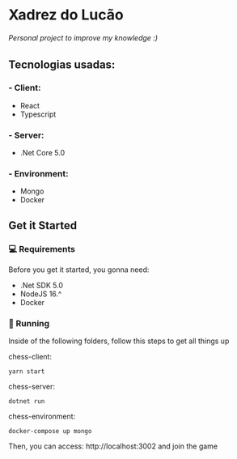 # Xadrez do Lucão
###### Personal project to improve my knowledge :)

## Tecnologias usadas:
### - Client:
- React
- Typescript

### - Server:
- .Net Core 5.0

### - Environment:
- Mongo
- Docker

## Get it Started

### 💻 Requirements
Before you get it started, you gonna need:
* .Net SDK 5.0
* NodeJS 16.^
* Docker

### 🚀 Running

Inside of the following folders, follow this steps to get all things up

chess-client:

```
yarn start
```

chess-server:
```
dotnet run
```

chess-environment:
```
docker-compose up mongo
```

Then, you can access: http://localhost:3002 and join the game